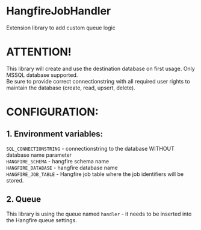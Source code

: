 # HangfireJobHandler
Extension library to add custom queue logic

# ATTENTION!
This library will create and use the destination database on first usage. Only MSSQL database supported.</br>
Be sure to provide correct connectionstring with all required user rights to maintain the database (create, read, upsert, delete).

# CONFIGURATION:
## 1. Environment variables:
`SQL_CONNECTIONSTRING` - connectionstring to the database WITHOUT database name parameter</br>
`HANGFIRE_SCHEMA` - hangfire schema name</br>
`HANGFIRE_DATABASE` - hangfire database name</br>
`HANGFIRE_JOB_TABLE` - Hangfire job table where the job identifiers will be stored.</br>
## 2. Queue
This library is using the queue named `handler` - it needs to be inserted into the Hangfire queue settings.

